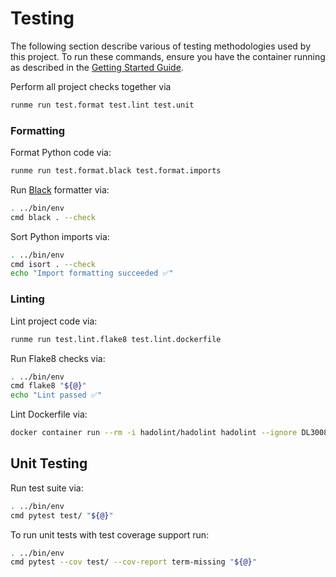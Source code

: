 # Testing

The following section describe various of testing methodologies used by this project. To run these commands, ensure you have the container running as described in the [Getting Started Guide](./DEVELOPMENT.md).

Perform all project checks together via

```sh { name=test }
runme run test.format test.lint test.unit
```

### Formatting

Format Python code via:

```sh { name=test.format }
runme run test.format.black test.format.imports
```

Run [Black](https://black.readthedocs.io/en/stable/) formatter via:

```sh { name=test.format.black }
. ../bin/env
cmd black . --check
```

Sort Python imports via:

```sh { name=test.format.imports }
. ../bin/env
cmd isort . --check
echo "Import formatting succeeded ✅"
```

### Linting

Lint project code via:

```sh { name=test.lint }
runme run test.lint.flake8 test.lint.dockerfile
```

Run Flake8 checks via:

```sh { name=test.lint.flake8 }
. ../bin/env
cmd flake8 "${@}"
echo "Lint passed ✅"
```

Lint Dockerfile via:

```sh { name=test.lint.dockerfile }
docker container run --rm -i hadolint/hadolint hadolint --ignore DL3008 -t style "${@}" - < ../Dockerfile
```

## Unit Testing

Run test suite via:

```sh { name=test.unit }
. ../bin/env
cmd pytest test/ "${@}"
```

To run unit tests with test coverage support run:

```sh { name=test.unit.coverage }
. ../bin/env
cmd pytest --cov test/ --cov-report term-missing "${@}"
```